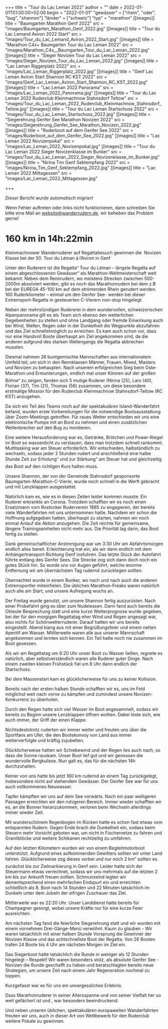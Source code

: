 +++
title = "Tour du Lac Leman 2022"
author = ""
date = 2022-01-01T01:00:00+02:00
begin = "2022-01-01"
"gewässer" = ["rhein", "oder", "bug", "shannon"]
"länder" = ["schweiz"]
"typ" = "marathon"
[[images]]
title = "Baumgarten Marathon Genf 2022"
src = "images/Baumgarten_Marathon_Genf_2022.jpg"
[[images]]
title = "Tour du Lac Lemand Aviron 2022 Start"
src = "images/Tour_du_Lac_Lemand_Aviron_2022_Start.jpg"
[[images]]
title = "Marathon C4x+ Baumgarten Tour du Lac Leman 2022"
src = "images/Marathon_C4x__Baumgarten_Tour_du_Lac_Leman_2022.jpg"
[[images]]
title = "Sieger Novizen Tour du Lac Leman 2022"
src = "images/Sieger_Novizen_Tour_du_Lac_Leman_2022.jpg"
[[images]]
title = "Lac Leman Riggerplatz 2022"
src = "images/Lac_Leman_Riggerplatz_2022.jpg"
[[images]]
title = "Genf Lac Leman Aviron Start Shannon RC KST 2022"
src = "images/Genf_Lac_Leman_Aviron_Start_Shannon_RC_KST_2022.jpg"
[[images]]
title = "Lac Leman 2022 Panorama"
src = "images/Lac_Leman_2022_Panorama.jpg"
[[images]]
title = "Tour du Lac Leman 2022 Ruderclub Kleinmachnow Stahnsdorf Teltow"
src = "images/Tour_du_Lac_Leman_2022_Ruderclub_Kleinmachnow_Stahnsdorf_Teltow.jpg"
[[images]]
title = "Tour du Lac Leman Startschuss 2022"
src = "images/Tour_du_Lac_Leman_Startschuss_2022.jpg"
[[images]]
title = "Siegerehrung Genfer See Marathon Novizen 2022"
src = "images/Siegerehrung_Genfer_See_Marathon_Novizen_2022.jpg"
[[images]]
title = "Ruderboot auf dem Genfer See 2022"
src = "images/Ruderboot_auf_dem_Genfer_See_2022.jpg"
[[images]]
title = "Lac Leman 2022 Novizenpokal"
src = "images/Lac_Leman_2022_Novizenpokal.jpg"
[[images]]
title = "Tour du Lac Leman 2022 Sieger Novizenklasse im Bunker"
src = "images/Tour_du_Lac_Leman_2022_Sieger_Novizenklasse_im_Bunker.jpg"
[[images]]
title = "Nirina Tim Genf Sektempfang 2022"
src = "images/Nirina_Tim_Genf_Sektempfang_2022.jpg"
[[images]]
title = "Lac Leman 2022 Mittagessen"
src = "images/Lac_Leman_2022_Mittagessen.jpg"

+++


*Dieser Bericht wurde automatisch migriert*

Wenn Fehler auftreten oder links nicht funktionieren, dann schreiben Sie bitte eine Mail an website@wanderrudern.de, wir beheben das Problem gerne!



# 160 km in 14h:22min


Kleinmachnower Wanderruderer auf Regattabesuch gewinnen die  Novizen Klasse bei der 50. Tour du Léman à l’Aviron in Genf

Unter den Ruderern ist die Regatta“ Tour du Léman – längste Regatta auf einem abgeschlossenen Gewässer“ als Marathon-Weltmeisterschaft weit bekannt. Neben dem Rennrudern, wo meistens Strecken zwischen 500-2000m absolviert werden, gibt es noch das Marathonrudern bei dem z.B bei der EUREGA 45-100 km auf dem strömenden Rhein gerudert werden. 160 Ruderkilometer – einmal um den Genfer See- werden bei dieser Extremsport-Regatta in gesteuerten C-Vierern non-stop hingelegt.

Neben der mehrstündigen Rudererei in dem wundervollen, schweizerischen Alpenpanorama gilt es als Team sich ebenso den wetterlichen Gegebenheiten zu stellen und ohne Landgang oder fremde Einwirkung auch bei Wind, Wellen, Regen oder in der Dunkelheit die Wegpunkte abzufahren und das Ziel schnellstmöglich zu erreichen. Es kam auch schon vor, dass nur eine Handvoll Boote überhaupt am Ziel angekommen sind, da die anderen aufgrund des starken Wellengangs die Regatta abbrechen mussten.

Diesmal nahmen 26 buntgemischte Mannschaften aus internationalem Umfeld teil, um sich in den Rennklassen Männer, Frauen, Mixed, Masters und Novizen zu behaupten. Nach unserem erfolgreichen Sieg beim Oste-Marathon und Ermunterungen, endlich mal unser Können auf der großen Bühne“ zu zeigen, fanden sich 5 mutige Ruderer (Nirina (25), Lars (40), Florian (37), Tim (21), Thomas (56) zusammen, um diese besondere erstmalige Mission für den Ruderclub Kleinmachnow Stahnsdorf-Teltow (RC KST) anzugehen.

Da sich ein Teil des Teams noch auf der spektakulären Island-Wanderfahrt befand, wurden erste Vorbereitungen für die notwendige Bootsausstattung über Zoom-Meetings getroffen. Für raues Wetter entschieden wir uns eine elektronische Pumpe mit an Bord zu nehmen und einen zusätzlichen Wellenbrecher auf den Bug zu montieren.

Eine weitere Herausforderung war es, Getränke, Brötchen und Power-Riegel im Boot so wasserdicht zu verstauen, dass man trotzdem schnell rankommt. Multitasking war am Steuer erforderlich. Wir entschieden, halbstündlich zu wechseln, sodass jeder 2 Stunden rudert und anschließend eine halbe Stunde Zeit zur Erholung“ und zur Stärkung“ am Steuer hat und gleichzeitig das Boot auf den richtigen Kurs halten muss.

Unsere Shannon, der von der Gemeinde Stahnsdorf gesponsorte Baumgarten-Marathon-C-Vierer, wurde noch schnell in die Werft gebracht und mit Lenzklappen ausgestattet.

Natürlich kam es, wie es in diesen Zeiten leider kommen musste: Ein Ruderer erkrankte an Corona. Trotzdem schafften wir es noch einen Ersatzmann vom Rostocker Ruderverein 1885 zu engagieren, der bereits viele Wanderfahrten mit uns unternommen hatte. Nachdem wir schon die Hoffnung aufgegeben hatten, überhaupt zu starten, nahmen wir noch einmal Anlauf die Aktion anzugehen. Die Zeit reichte für gemeinsame, längere Trainingseinheiten nicht mehr aus. Die Priorität lag darin, das Boot fertig zu stellen.

Dank gemeinschaftlicher Anstrengung war um 3:30 Uhr am Abfahrtsmorgen endlich alles bereit. Erleichterung trat ein, als wir dann endlich mit dem Anhängertransport Richtung Genf losfuhren. Das letzte Stück der Autofahrt führte entlang des Genfer Sees. Die Strecke zog sich dann doch noch ein gutes Stück hin. So wurde uns vor Augen geführt, welche enorme Entfernung wir am übernächsten Tag rudernd zurücklegen sollten.

Übernachtet wurde in einem Bunker, wo nach und nach auch die anderen Extremsportler miteinfielen. Die üblichen Marathon-Freaks waren natürlich auch alle am Start, und unsere Aufregung wuchs an.

Der Freitag wurde genutzt, um unsere Shannon fertig auszurüsten. Nach einer Probefahrt ging es über zum Nudelessen. Dann fand auch bereits die Obleute Besprechung statt und eine kurze Wetterprognose wurde gegeben, bei der für den morgigen Regattatag eher Wind und Regen angesagt war, also nichts für Schönwetterruderer. Darauf hatten wir uns bereits eingestellt. Abend klang aus mit einer Begrüßungsfeier und einem netten Aperitif am Wasser. Mittlerweile waren alle aus unserer Mannschaft angekommen und lernten sich kennen. Ein Teil hatte noch nie zusammen im Boot gesessen.

Als wir am Regattatag um 6:20 Uhr unser Boot zu Wasser ließen, regnete es natürlich, aber selbstverständlich waren alle Ruderer guter Dinge. Nach einem zweiten kleinen Frühstück fiel um 8 Uhr dann endlich der Startschuss.

Bei dem Massenstart kam es glücklicherweise für uns zu keiner Kollision.

Bereits nach der ersten halben Stunde schafften wir es, uns im Feld möglichst weit nach vorne zu kämpfen und zumindest unsere Novizen-Konkurrenz zu überholen.

Durch den Regen hatte sich viel Wasser im Boot angesammelt, sodass wir bereits zu Beginn unsere Lenzklappen öffnen wollten. Dabei löste sich, wie auch immer, der Griff der einen Klappe.

Nichtsdestotrotz ruderten wir immer weiter und freuten uns über die Sportfans am Ufer, die den Bootskonvoy von Land aus immer weiterverfolgte und kräftig zujubelten.

Glücklicherweise hatten wir Schiebewind und der Regen lies auch nach, so dass die Sonne rauskam. Unser Boot lief gut und wir genossen die wundervolle Bergkulisse. Nun galt es, das für die nächsten 14h durchzuhalten.

Keiner von uns hatte bis jetzt 160 km rudernd an einem Tag zurückgelegt, insbesondere nicht auf stehendem Gewässer. Der Genfer See war für uns auch vollkommenes Neuwasser.

Tapfer kämpften wir uns auf dem See vorwärts. Nach ein paar welligeren Passagen erreichten wir den ruhigeren Bereich. Immer wieder schafften wir es, an die Bonner heranzukommen, verloren beim Wechseln allerdings immer wieder Zeit.

Mit wunderschönem Regenbogen im Rücken hatte es schon fast etwas vom entspannten Rudern. Gegen Ende brach die Dunkelheit ein, sodass beim Steuern mehr Vorsicht geboten war, um nicht in Fischernetze zu fahren und Granitblöcke und weitere Schikanen rechtzeitig zu umfahren.

Auf den letzten Kilometern wurden wir von einem Begleitmotorboot unterstützt. Aufgrund eines aufkommenden Gewitters sollten wir unter Land fahren. Glücklicherweise zog dieses vorbei und nur noch 2 km“ sollten es zunächst bis zur Zielmarkierung in Genf sein. Leider hatte sich der Steuermann etwas verrechnet, sodass wir uns mehrmals auf die letzten 2 km bis zur Ankunft freuen sollten. Schmunzelnd legten wir dementsprechend einen mehrfachen Endspurt ein und erreichten schließlich als 8. Boot nach 14 Stunden und 22 Minuten tatsächlich im Dunkeln unter dem Jubeln der eifrigen Zuschauer das Ziel.

Mittlerweile war es 22:20 Uhr. Unser Landdienst hatte bereits für Champagner gesorgt, wobei unsere Kräfte nur für eine kurze Feier ausreichten.

Am nächsten Tag fand die feierliche Siegerehrung statt und wir wurden mit einem vornehmen Drei-Gänge-Menü verwöhnt. Kaum zu glauben - Wir waren tatsächlich mit einer halben Stunde Vorsprung die Gewinner der Novizen Klasse und das achtschnellste Boot der Regatta. Von 26 Booten trafen 24 Boote bis 4 Uhr am nächsten Morgen im Ziel ein.

Das Siegerboot hatte tatsächlich die Runde in weniger als 12 Stunden hingelegt – Respekt! Wir waren besonders stolz, als absolute Genfer See - Novizen die Runde geschafft zu haben und beratschlagten bereits neue Strategien, um unsere Zeit nach einem Jahr Regeneration nochmal zu toppen.

Kurzgefasst war es für uns ein unvergessliches Erlebnis.

Dass Marathonruderer in seiner Altersspanne und von seiner Vielfalt her so weit gefächert ist und , war besonders beeindruckend.

Und neben unseren üblichen, spektakulären europaweiten Wanderfahrten freuten wir uns, auch in dieser Art von Wettbewerb für den Ruderclub weitere Pokale zu gewinnen.